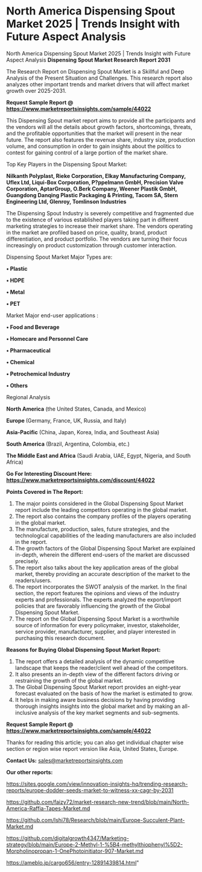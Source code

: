 # North America Dispensing Spout Market 2025 | Trends Insight with Future Aspect Analysis
North America Dispensing Spout Market 2025 | Trends Insight with Future Aspect Analysis
<strong>Dispensing Spout Market Research Report 2031</strong>

The Research Report on Dispensing Spout Market is a Skillful and Deep Analysis of the Present Situation and Challenges. This research report also analyzes other important trends and market drivers that will affect market growth over 2025-2031.

<strong>Request Sample Report @ <a href=https://www.marketreportsinsights.com/sample/44022>https://www.marketreportsinsights.com/sample/44022</a></strong>

This Dispensing Spout market report aims to provide all the participants and the vendors will all the details about growth factors, shortcomings, threats, and the profitable opportunities that the market will present in the near future. The report also features the revenue share, industry size, production volume, and consumption in order to gain insights about the politics to contest for gaining control of a large portion of the market share.

Top Key Players in the Dispensing Spout Market:

<strong>Nilkanth Polyplast, Rieke Corporation, Elkay Manufacturing Company, Uflex Ltd, Liqui-Box Corporation, P?ppelmann GmbH, Precision Valve Corporation, AptarGroup, O.Berk Company, Weener Plastik GmbH, Guangdong Danqing Plastic Packaging & Printing, Tacom SA, Stern Engineering Ltd, Glenroy, Tomlinson Industries</strong>

The Dispensing Spout Industry is severely competitive and fragmented due to the existence of various established players taking part in different marketing strategies to increase their market share. The vendors operating in the market are profiled based on price, quality, brand, product differentiation, and product portfolio. The vendors are turning their focus increasingly on product customization through customer interaction.

Dispensing Spout Market Major Types are:

<strong>•  Plastic

•  HDPE

•  Metal

•  PET</strong>

Market Major end-user applications :

<strong>•  Food and Beverage

•  Homecare and Personnel Care

•  Pharmaceutical

•  Chemical

•  Petrochemical Industry

•  Others</strong>

Regional Analysis

</u><strong><b>North America</b></strong> (the United States, Canada, and Mexico)

<strong><b>Europe </b></strong>(Germany, France, UK, Russia, and Italy)

<strong><b>Asia-Pacific</b></strong> (China, Japan, Korea, India, and Southeast Asia)

<strong><b>South America</b></strong> (Brazil, Argentina, Colombia, etc.)

<strong><b>The Middle East and Africa</b></strong> (Saudi Arabia, UAE, Egypt, Nigeria, and South Africa)

<strong>Go For Interesting Discount Here: <a href=https://www.marketreportsinsights.com/discount/44022>https://www.marketreportsinsights.com/discount/44022</a></strong>

<strong>Points Covered in The Report:</strong>
<ol>
  <li>The major points considered in the Global Dispensing Spout Market report include the leading competitors operating in the global market.</li>
  <li>The report also contains the company profiles of the players operating in the global market.</li>
  <li>The manufacture, production, sales, future strategies, and the technological capabilities of the leading manufacturers are also included in the report.</li>
  <li>The growth factors of the Global Dispensing Spout Market are explained in-depth, wherein the different end-users of the market are discussed precisely.</li>
  <li>The report also talks about the key application areas of the global market, thereby providing an accurate description of the market to the readers/users.</li>
  <li>The report incorporates the SWOT analysis of the market. In the final section, the report features the opinions and views of the industry experts and professionals. The experts analyzed the export/import policies that are favorably influencing the growth of the Global Dispensing Spout Market.</li>
  <li>The report on the Global Dispensing Spout Market is a worthwhile source of information for every policymaker, investor, stakeholder, service provider, manufacturer, supplier, and player interested in purchasing this research document.</li>
</ol>
<strong>Reasons for Buying Global Dispensing Spout Market Report:</strong>

<ol>
  <li>The report offers a detailed analysis of the dynamic competitive landscape that keeps the reader/client well ahead of the competitors.</li>
  <li>It also presents an in-depth view of the different factors driving or restraining the growth of the global market.</li>
  <li>The Global Dispensing Spout Market report provides an eight-year forecast evaluated on the basis of how the market is estimated to grow.</li>
  <li>It helps in making aware business decisions by having providing thorough insights insights into the global market and by making an all-inclusive analysis of the key market segments and sub-segments.</li>
</ol>
<strong>Request Sample Report @ <a href=https://www.marketreportsinsights.com/sample/44022>https://www.marketreportsinsights.com/sample/44022</a></strong>


Thanks for reading this article; you can also get individual chapter wise section or region wise report version like Asia, United States, Europe.

<strong>Contact Us:</strong>
sales@marketreportsinsights.com

<strong>Our other reports:</strong>

<a href=https://sites.google.com/view/innovation-insights-hq/trending-research-reports/europe-dodder-seeds-market-to-witness-xx-cagr-by-2031>https://sites.google.com/view/innovation-insights-hq/trending-research-reports/europe-dodder-seeds-market-to-witness-xx-cagr-by-2031</a>

<a href=https://github.com/faizy72/market-research-new-trend/blob/main/North-America-Raffia-Tapes-Market.md>https://github.com/faizy72/market-research-new-trend/blob/main/North-America-Raffia-Tapes-Market.md</a>

<a href=https://github.com/Ishi78/Research/blob/main/Europe-Succulent-Plant-Market.md>https://github.com/Ishi78/Research/blob/main/Europe-Succulent-Plant-Market.md</a>

<a href=https://github.com/digitalgrowth4347/Marketing-strategy/blob/main/Europe-2-Methyl-1-%5B4-methylthiophenyl%5D2-Morpholinopropan-1-OnePhotoinitiator-907-Market.md>https://github.com/digitalgrowth4347/Marketing-strategy/blob/main/Europe-2-Methyl-1-%5B4-methylthiophenyl%5D2-Morpholinopropan-1-OnePhotoinitiator-907-Market.md</a>

<a href=https://ameblo.jp/cargo656/entry-12891439814.html>https://ameblo.jp/cargo656/entry-12891439814.html</a>"
